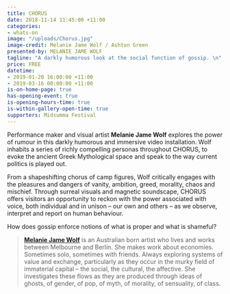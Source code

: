 ```yaml
---
title: CHORUS
date: 2018-11-14 11:45:00 +11:00
categories:
- whats-on
image: "/uploads/Chorus.jpg"
image-credit: Melanie Jame Wolf / Ashton Green
presented-by: MELANIE JAME WOLF
tagline: "A darkly humorous look at the social function of gossip. \n"
price: FREE
datetime:
- 2019-01-20 16:00:00 +11:00
- 2019-03-16 00:00:00 +11:00
is-on-home-page: true
has-opening-event: true
is-opening-hours-time: true
is-within-gallery-open-time: true
supporters: Midsumma Festival
---
```


Performance maker and visual artist **Melanie Jame Wolf** explores the power of rumour in this darkly humorous and immersive video installation. Wolf inhabits a series of richly compelling personas throughout CHORUS, to evoke the ancient Greek Mythological space and speak to the way current politics is played out. 

From a shapeshifting chorus of camp figures, Wolf critically engages with the pleasures and dangers of vanity, ambition, greed, morality, chaos and mischief. Through surreal visuals and magnetic soundscape, CHORUS offers visitors an opportunity to reckon with the power associated with voice, both individual and in unison – our own and others – as we observe, interpret and report on human behaviour.

How does gossip enforce notions of what is proper and what is shameful?


> **[Melanie Jame Wolf](https://www.savage-amusement.com/about-savage-amusement)** is an Australian born artist who lives and works between Melbourne and Berlin. She makes work about economies. Sometimes solo, sometimes with friends. Always exploring systems of value and exchange, particularly as they occur in the murky field of immaterial capital – the social, the cultural, the affective. She investigates these flows as they are produced through ideas of ghosts, of gender, of pop, of myth, of morality, of sensuality, of class.